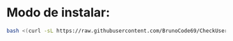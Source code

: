 # Modo de instalar:
```sh
bash <(curl -sL https://raw.githubusercontent.com/BrunoCode69/CheckUser---2024/main/install.sh)
```
